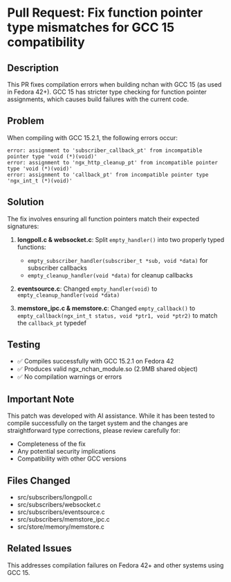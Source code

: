 # Pull Request: Fix function pointer type mismatches for GCC 15 compatibility

## Description
This PR fixes compilation errors when building nchan with GCC 15 (as used in Fedora 42+). GCC 15 has stricter type checking for function pointer assignments, which causes build failures with the current code.

## Problem
When compiling with GCC 15.2.1, the following errors occur:
```
error: assignment to 'subscriber_callback_pt' from incompatible pointer type 'void (*)(void)'
error: assignment to 'ngx_http_cleanup_pt' from incompatible pointer type 'void (*)(void)' 
error: assignment to 'callback_pt' from incompatible pointer type 'ngx_int_t (*)(void)'
```

## Solution
The fix involves ensuring all function pointers match their expected signatures:

1. **longpoll.c & websocket.c**: Split `empty_handler()` into two properly typed functions:
   - `empty_subscriber_handler(subscriber_t *sub, void *data)` for subscriber callbacks
   - `empty_cleanup_handler(void *data)` for cleanup callbacks

2. **eventsource.c**: Changed `empty_handler(void)` to `empty_cleanup_handler(void *data)`

3. **memstore_ipc.c & memstore.c**: Changed `empty_callback()` to `empty_callback(ngx_int_t status, void *ptr1, void *ptr2)` to match the `callback_pt` typedef

## Testing
- ✅ Compiles successfully with GCC 15.2.1 on Fedora 42
- ✅ Produces valid ngx_nchan_module.so (2.9MB shared object)
- ✅ No compilation warnings or errors

## Important Note
This patch was developed with AI assistance. While it has been tested to compile successfully on the target system and the changes are straightforward type corrections, please review carefully for:
- Completeness of the fix
- Any potential security implications
- Compatibility with other GCC versions

## Files Changed
- src/subscribers/longpoll.c
- src/subscribers/websocket.c
- src/subscribers/eventsource.c
- src/subscribers/memstore_ipc.c
- src/store/memory/memstore.c

## Related Issues
This addresses compilation failures on Fedora 42+ and other systems using GCC 15.